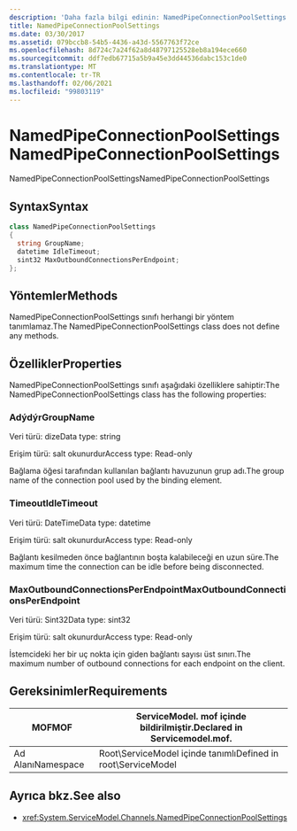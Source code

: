 ```yaml
---
description: 'Daha fazla bilgi edinin: NamedPipeConnectionPoolSettings'
title: NamedPipeConnectionPoolSettings
ms.date: 03/30/2017
ms.assetid: 079bccb8-54b5-4436-a43d-5567763f72ce
ms.openlocfilehash: 8d724c7a24f62a8d48797125528eb8a194ece660
ms.sourcegitcommit: ddf7edb67715a5b9a45e3dd44536dabc153c1de0
ms.translationtype: MT
ms.contentlocale: tr-TR
ms.lasthandoff: 02/06/2021
ms.locfileid: "99803119"
---
```

# <a name="namedpipeconnectionpoolsettings"></a><span data-ttu-id="a13ce-103">NamedPipeConnectionPoolSettings</span><span class="sxs-lookup"><span data-stu-id="a13ce-103">NamedPipeConnectionPoolSettings</span></span>

<span data-ttu-id="a13ce-104">NamedPipeConnectionPoolSettings</span><span class="sxs-lookup"><span data-stu-id="a13ce-104">NamedPipeConnectionPoolSettings</span></span>  
  
## <a name="syntax"></a><span data-ttu-id="a13ce-105">Syntax</span><span class="sxs-lookup"><span data-stu-id="a13ce-105">Syntax</span></span>  
  
```csharp
class NamedPipeConnectionPoolSettings  
{  
  string GroupName;  
  datetime IdleTimeout;  
  sint32 MaxOutboundConnectionsPerEndpoint;  
};  
```  
  
## <a name="methods"></a><span data-ttu-id="a13ce-106">Yöntemler</span><span class="sxs-lookup"><span data-stu-id="a13ce-106">Methods</span></span>  

 <span data-ttu-id="a13ce-107">NamedPipeConnectionPoolSettings sınıfı herhangi bir yöntem tanımlamaz.</span><span class="sxs-lookup"><span data-stu-id="a13ce-107">The NamedPipeConnectionPoolSettings class does not define any methods.</span></span>  
  
## <a name="properties"></a><span data-ttu-id="a13ce-108">Özellikler</span><span class="sxs-lookup"><span data-stu-id="a13ce-108">Properties</span></span>  

 <span data-ttu-id="a13ce-109">NamedPipeConnectionPoolSettings sınıfı aşağıdaki özelliklere sahiptir:</span><span class="sxs-lookup"><span data-stu-id="a13ce-109">The NamedPipeConnectionPoolSettings class has the following properties:</span></span>  
  
### <a name="groupname"></a><span data-ttu-id="a13ce-110">Adýdýr</span><span class="sxs-lookup"><span data-stu-id="a13ce-110">GroupName</span></span>  

 <span data-ttu-id="a13ce-111">Veri türü: dize</span><span class="sxs-lookup"><span data-stu-id="a13ce-111">Data type: string</span></span>  
  
 <span data-ttu-id="a13ce-112">Erişim türü: salt okunurdur</span><span class="sxs-lookup"><span data-stu-id="a13ce-112">Access type: Read-only</span></span>  
  
 <span data-ttu-id="a13ce-113">Bağlama öğesi tarafından kullanılan bağlantı havuzunun grup adı.</span><span class="sxs-lookup"><span data-stu-id="a13ce-113">The group name of the connection pool used by the binding element.</span></span>  
  
### <a name="idletimeout"></a><span data-ttu-id="a13ce-114">Timeout</span><span class="sxs-lookup"><span data-stu-id="a13ce-114">IdleTimeout</span></span>  

 <span data-ttu-id="a13ce-115">Veri türü: DateTime</span><span class="sxs-lookup"><span data-stu-id="a13ce-115">Data type: datetime</span></span>  
  
 <span data-ttu-id="a13ce-116">Erişim türü: salt okunurdur</span><span class="sxs-lookup"><span data-stu-id="a13ce-116">Access type: Read-only</span></span>  
  
 <span data-ttu-id="a13ce-117">Bağlantı kesilmeden önce bağlantının boşta kalabileceği en uzun süre.</span><span class="sxs-lookup"><span data-stu-id="a13ce-117">The maximum time the connection can be idle before being disconnected.</span></span>  
  
### <a name="maxoutboundconnectionsperendpoint"></a><span data-ttu-id="a13ce-118">MaxOutboundConnectionsPerEndpoint</span><span class="sxs-lookup"><span data-stu-id="a13ce-118">MaxOutboundConnectionsPerEndpoint</span></span>  

 <span data-ttu-id="a13ce-119">Veri türü: Sint32</span><span class="sxs-lookup"><span data-stu-id="a13ce-119">Data type: sint32</span></span>  
  
 <span data-ttu-id="a13ce-120">Erişim türü: salt okunurdur</span><span class="sxs-lookup"><span data-stu-id="a13ce-120">Access type: Read-only</span></span>  
  
 <span data-ttu-id="a13ce-121">İstemcideki her bir uç nokta için giden bağlantı sayısı üst sınırı.</span><span class="sxs-lookup"><span data-stu-id="a13ce-121">The maximum number of outbound connections for each endpoint on the client.</span></span>  
  
## <a name="requirements"></a><span data-ttu-id="a13ce-122">Gereksinimler</span><span class="sxs-lookup"><span data-stu-id="a13ce-122">Requirements</span></span>  
  
|<span data-ttu-id="a13ce-123">MOF</span><span class="sxs-lookup"><span data-stu-id="a13ce-123">MOF</span></span>|<span data-ttu-id="a13ce-124">ServiceModel. mof içinde bildirilmiştir.</span><span class="sxs-lookup"><span data-stu-id="a13ce-124">Declared in Servicemodel.mof.</span></span>|  
|---------|-----------------------------------|  
|<span data-ttu-id="a13ce-125">Ad Alanı</span><span class="sxs-lookup"><span data-stu-id="a13ce-125">Namespace</span></span>|<span data-ttu-id="a13ce-126">Root\ServiceModel içinde tanımlı</span><span class="sxs-lookup"><span data-stu-id="a13ce-126">Defined in root\ServiceModel</span></span>|  
  
## <a name="see-also"></a><span data-ttu-id="a13ce-127">Ayrıca bkz.</span><span class="sxs-lookup"><span data-stu-id="a13ce-127">See also</span></span>

- <xref:System.ServiceModel.Channels.NamedPipeConnectionPoolSettings>
